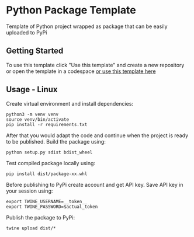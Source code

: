 # Python Package Template
Template of Python project wrapped as package that can be easily uploaded to PyPi

## Getting Started
To use this template click "Use this template" and create a new repository or open the template in a codespace [or use this template here](https://github.com/new?template_name=python-package-template&template_owner=mldxo)

## Usage - Linux
Create virtual environment and install dependencies:
```
python3 -m venv venv
source venv/bin/activate
pip install -r requirements.txt
```
After that you would adapt the code and continue when the project is ready to be published. Build the package using:
```
python setup.py sdist bdist_wheel
```
Test compiled package locally using:
```
pip install dist/package-xx.whl
```
Before publishing to PyPi create account and get API key.
Save API key in your session using:
```
export TWINE_USERNAME=__token__
export TWINE_PASSWORD=$actual_token
```
Publish the package to PyPi:
```
twine upload dist/*
```
